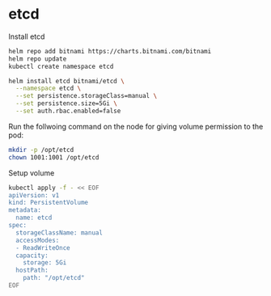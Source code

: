 # etcd

Install etcd
```bash
helm repo add bitnami https://charts.bitnami.com/bitnami
helm repo update
kubectl create namespace etcd

helm install etcd bitnami/etcd \
  --namespace etcd \
  --set persistence.storageClass=manual \
  --set persistence.size=5Gi \
  --set auth.rbac.enabled=false
```

Run the follwoing command on the node for giving volume permission to the pod:
```bash
mkdir -p /opt/etcd
chown 1001:1001 /opt/etcd
```

Setup volume
```bash
kubectl apply -f - << EOF
apiVersion: v1
kind: PersistentVolume
metadata:
  name: etcd
spec:
  storageClassName: manual
  accessModes:
  - ReadWriteOnce
  capacity:
    storage: 5Gi
  hostPath:
    path: "/opt/etcd"
EOF
```

